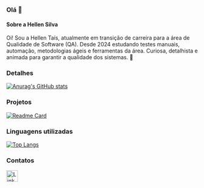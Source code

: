 ### Olá 👋

#### Sobre a Hellen Silva
Oi! Sou a Hellen Taís, atualmente em transição de carreira para a área de Qualidade de Software (QA). Desde 2024 estudando testes manuais, automação, metodologias ágeis e ferramentas da área.
Curiosa, detalhista e animada para garantir a qualidade dos sistemas. 🚀

### Detalhes

[![Anurag's GitHub stats](https://github-readme-stats.vercel.app/api?username=taistj3&show_icons=true&theme=dark)](https://github.com/anuraghazra/github-readme-stats)

### Projetos

[![Readme Card](https://github-readme-stats.vercel.app/api/pin/?username=taistj3&repo=pedrogithub2406.github.io&theme=dark)](https://github.com/anuraghazra/github-readme-stats)


### Linguagens utilizadas

[![Top Langs](https://github-readme-stats.vercel.app/api/top-langs/?username=taistj3&layout=compact)](https://github.com/anuraghazra/github-readme-stats)

### Contatos

[<img src='https://img.shields.io/badge/LinkedIn-0077B5?style=for-the-badge&logo=linkedin&logoColor=white' alt='Linkedin' height='30'>](https://www.linkedin.com/in/hellen-silva-qa/)
